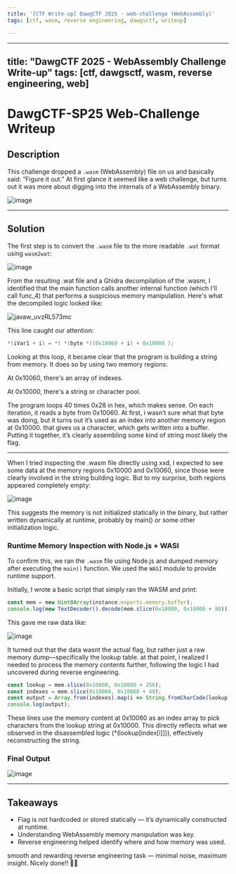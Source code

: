 ```yaml
---
title: '[CTF Write-up] DawgCTF 2025 - web-challenge (WebAssembly)'
tags: [ctf, wasm, reverse engineering, dawgsctf, writeup]

---
```


---
title: "DawgCTF 2025 - WebAssembly Challenge Write-up"
tags: [ctf, dawgsctf, wasm, reverse engineering, web]
---

# DawgCTF-SP25 Web-Challenge Writeup

## Description
This challenge dropped a `.wasm` (WebAssembly) file on us and basically said: “Figure it out.” At first glance it seemed like a web challenge, but turns out it was more about digging into the internals of a WebAssembly binary.

![image](https://hackmd.io/_uploads/S1LCrN-yll.png)

---

## Solution

The first step is to convert the `.wasm` file to the more readable `.wat` format using `wasm2wat`:

![image](https://hackmd.io/_uploads/HkFaeGfJex.png)


From the resulting .wat file and a Ghidra decompilation of the .wasm, I identified that the main function calls another internal function (which I'll call func_4) that performs a suspicious memory manipulation. Here's what the decompiled logic looked like:

![javaw_uvzRL573mc](https://hackmd.io/_uploads/Byx3xGMygg.png)



This line caught our attention:
```c
*(iVar1 + i) = *( *(byte *)(0x10060 + i) + 0x10000 );
```
Looking at this loop, it became clear that the program is building a string from memory. It does so by using two memory regions:

At 0x10060, there's an array of indexes.

At 0x10000, there's a string or character pool.

The program loops 40 times 0x28 in hex, which makes sense. On each iteration, it reads a byte from 0x10060. At first, i wasn’t sure what that byte was doing, but it turns out it’s used as an index into another memory region at 0x10000. that gives us a character, which gets written into a buffer. Putting it together, it’s clearly assembling some kind of string most likely the flag.

---

When I tried inspecting the .wasm file directly using xxd, I expected to see some data at the memory regions 0x10000 and 0x10060, since those were clearly involved in the string building logic. But to my surprise, both regions appeared completely empty:

![image](https://hackmd.io/_uploads/HJG2Mfzkeg.png)


This suggests the memory is not initialized statically in the binary, but rather written dynamically at runtime, probably by main() or some other initialization logic.

### Runtime Memory Inspection with Node.js + WASI

To confirm this, we ran the `.wasm` file using Node.js and dumped memory after executing the `main()` function. We used the `WASI` module to provide runtime support.

Initially, I wrote a basic script that simply ran the WASM and print:

```javascript
const mem = new Uint8Array(instance.exports.memory.buffer);
console.log(new TextDecoder().decode(mem.slice(0x10000, 0x10000 + 80)));
```
This gave me raw data like:

![image](https://hackmd.io/_uploads/HyaEPXzyxx.png)

It turned out that the data wasnt the actual flag, but rather just a raw memory dump—specifically the lookup table. at that point, i realized I needed to process the memory contents further, following the logic I had uncovered during reverse engineering.

```javascript
const lookup = mem.slice(0x10000, 0x10000 + 256);
const indexes = mem.slice(0x10060, 0x10060 + 40);
const output = Array.from(indexes).map(i => String.fromCharCode(lookup[i])).join("");
console.log(output);
```
These lines use the memory content at 0x10060 as an index array to pick characters from the lookup string at 0x10000. This directly reflects what we observed in the disassembled logic (*(lookup[index[i]])), effectively reconstructing the string.

### Final Output
![image](https://hackmd.io/_uploads/BJKww7Mylg.png)


---

## Takeaways
- Flag is not hardcoded or stored statically — it’s dynamically constructed at runtime.
- Understanding WebAssembly memory manipulation was key.
- Reverse engineering helped identify where and how memory was used.

smooth and rewarding reverse engineering task — minimal noise, maximum insight. Nicely done!! 🤪🤪

